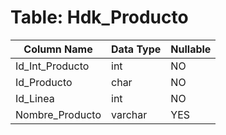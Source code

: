 # Table: Hdk_Producto

| Column Name | Data Type | Nullable |
|-------------|-----------|----------|
| Id_Int_Producto | int | NO |
| Id_Producto | char | NO |
| Id_Linea | int | NO |
| Nombre_Producto | varchar | YES |
